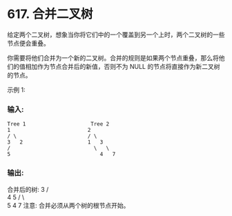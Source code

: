 # 617. 合并二叉树

给定两个二叉树，想象当你将它们中的一个覆盖到另一个上时，两个二叉树的一些节点便会重叠。

你需要将他们合并为一个新的二叉树。合并的规则是如果两个节点重叠，那么将他们的值相加作为节点合并后的新值，否则不为 NULL 的节点将直接作为新二叉树的节点。

示例 1:
### 输入:
    Tree 1                     Tree 2                  
    1                         2                             
    / \                       / \                            
    3   2                     1   3                        
    /                           \   \                      
    5                             4   7                  
### 输出:
合并后的树:
    3
    / \
    4   5
    / \   \
    5   4   7
注意: 合并必须从两个树的根节点开始。
